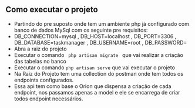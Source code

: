 
## Como executar o projeto

 - Partindo do pre suposto onde tem um ambiente php já configurado com banco de dados MySql com os seguinte pre requisitos:
 - DB_CONNECTION=mysql ,
   DB_HOST=localhost ,
   DB_PORT=3306 ,
   DB_DATABASE=taskmanager ,
   DB_USERNAME=root ,
   DB_PASSWORD=
 - Abra a raiz do projeto
 - Executar o comando <code> php artisan migrate </code> que vai realizar a criação das tabelas no banco
 - Executar o comando <code>php artisan serve</code> que vai executar o projeto
 - Na Raiz do Projeto tem uma collection do postman onde tem todos os endpoints configurados.
 - Essa api tem como base o Orion que dispensa a criação de cada endpoint, nos passamos apenas a model e ele se encarrega de criar todos endpoint necessários.
